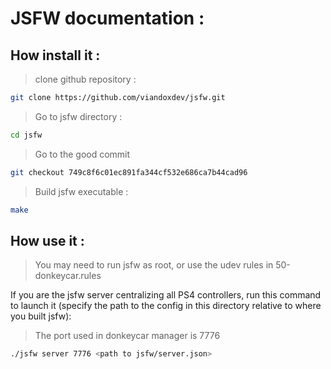 # JSFW documentation :

## How install it : 

> clone github repository :
```bash
git clone https://github.com/viandoxdev/jsfw.git
```
> Go to jsfw directory :
```bash
cd jsfw
```
> Go to the good commit 
```bash
git checkout 749c8f6c01ec891fa344cf532e686ca7b44cad96
```
> Build jsfw executable :
```bash
make
```
## How use it :

> You may need to run jsfw as root, or use the udev rules in 50-donkeycar.rules

If you are the jsfw server centralizing all PS4 controllers, run this command to launch it (specify the path to the config in this directory relative to where you built jsfw):
> The port used in donkeycar manager is 7776
```bash
./jsfw server 7776 <path to jsfw/server.json>
```
